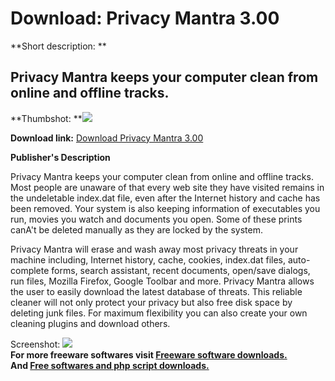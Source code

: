 # Download: Privacy Mantra 3.00

**Short description: **

## Privacy Mantra keeps your computer clean from online and offline tracks.

  
**Thumbshot: **![](http://www.freewarefiles.com/screenshot/privacymantra_md.gif)   
  
**Download link:** [Download Privacy Mantra 3.00](http://freesoftwares.boysofts.com/Privacy-Mantra_program_26088.html)  
  

**Publisher's Description**  
  

Privacy Mantra keeps your computer clean from online and offline tracks. Most
people are unaware of that every web site they have visited remains in the
undeletable index.dat file, even after the Internet history and cache has been
removed. Your system is also keeping information of executables you run,
movies you watch and documents you open. Some of these prints canA't be
deleted manually as they are locked by the system.

Privacy Mantra will erase and wash away most privacy threats in your machine
including, Internet history, cache, cookies, index.dat files, auto-complete
forms, search assistant, recent documents, open/save dialogs, run files,
Mozilla Firefox, Google Toolbar and more. Privacy Mantra allows the user to
easily download the latest database of threats. This reliable cleaner will not
only protect your privacy but also free disk space by deleting junk files. For
maximum flexibility you can also create your own cleaning plugins and download
others.

  
  
Screenshot: ![](http://www.freewarefiles.com/screenshot/privacymantra.gif)  
**For more freeware softwares visit [Freeware software downloads.](http://freesoftwares.boysofts.com/)**   
**And [Free softwares and php script downloads.](http://www.boysofts.com/)**

